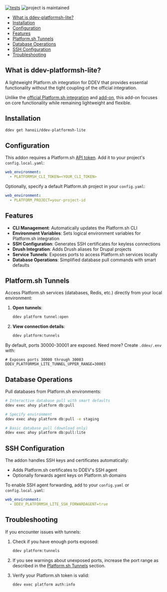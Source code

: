 [![tests](https://github.com/hanoii/ddev-platformsh-lite/actions/workflows/tests.yml/badge.svg)](https://github.com/hanoii/ddev-platformsh-lite/actions/workflows/tests.yml)
![project is maintained](https://img.shields.io/maintenance/yes/2024.svg)

<!-- toc -->

- [What is ddev-platformsh-lite?](#what-is-ddev-platformsh-lite)
- [Installation](#installation)
- [Configuration](#configuration)
- [Features](#features)
- [Platform.sh Tunnels](#platformsh-tunnels)
- [Database Operations](#database-operations)
- [SSH Configuration](#ssh-configuration)
- [Troubleshooting](#troubleshooting)

<!-- tocstop -->

## What is ddev-platformsh-lite?

A lightweight Platform.sh integration for DDEV that provides essential
functionality without the tight coupling of the official integration.

Unlike the
[official Platform.sh integration](https://ddev.readthedocs.io/en/stable/users/providers/platform/)
and [add-on](https://github.com/ddev/ddev-platformsh), this add-on focuses on
core functionality while remaining lightweight and flexible.

## Installation

```bash
ddev get hanoii/ddev-platformsh-lite
```

## Configuration

This addon requires a Platform.sh
[API token](https://docs.platform.sh/administration/cli/api-tokens.html). Add it
to your project's `config.local.yaml`:

```yaml
web_environment:
  - PLATFORMSH_CLI_TOKEN=<YOUR_CLI_TOKEN>
```

Optionally, specify a default Platform.sh project in your `config.yaml`:

```yaml
web_environment:
  - PLATFORM_PROJECT=your-project-id
```

## Features

- **CLI Management**: Automatically updates the Platform.sh CLI
- **Environment Variables**: Sets logical environment variables for Platform.sh
  integration
- **SSH Configuration**: Generates SSH certificates for keyless connections
- **Drush Integration**: Adds Drush aliases for Drupal projects
- **Service Tunnels**: Exposes ports to access Platform.sh services locally
- **Database Operations**: Simplified database pull commands with smart defaults

## Platform.sh Tunnels

Access Platform.sh services (databases, Redis, etc.) directly from your local
environment:

1. **Open tunnels**:

   ```bash
   ddev platform tunnel:open
   ```

2. **View connection details**:
   ```bash
   ddev platform:tunnels
   ```

By default, ports 30000-30001 are exposed. Need more? Create `.ddev/.env` with:

```
# Exposes ports 30000 through 30003
DDEV_PLATFORMSH_LITE_TUNNEL_UPPER_RANGE=30003
```

## Database Operations

Pull databases from Platform.sh environments:

```bash
# Interactive database pull with smart defaults
ddev exec ahoy platform db:pull

# Specify environment
ddev exec ahoy platform db:pull -e staging

# Basic database pull (download only)
ddev exec ahoy platform db:pull:lite
```

## SSH Configuration

The addon handles SSH keys and certificates automatically:

- Adds Platform.sh certificates to DDEV's SSH agent
- Optionally forwards agent keys on Platform.sh domains

To enable SSH agent forwarding, add to your `config.yaml` or
`config.local.yaml`:

```yaml
web_environment:
  - DDEV_PLATFORMSH_LITE_SSH_FORWARDAGENT=true
```

## Troubleshooting

If you encounter issues with tunnels:

1. Check if you have enough ports exposed:

   ```bash
   ddev platform:tunnels
   ```

2. If you see warnings about unexposed ports, increase the port range as
   described in the [Platform.sh Tunnels](#platformsh-tunnels) section.

3. Verify your Platform.sh token is valid:
   ```bash
   ddev exec platform auth:info
   ```
